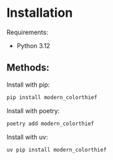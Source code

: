 # Installation

Requirements:

-   Python 3.12

## Methods:

Install with pip:

```python
pip install modern_colorthief
```

Install with poetry:

```python
poetry add modern_colorthief
```

Install with uv:

```python
uv pip install modern_colorthief
```
